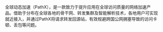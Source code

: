 全球动态加速（PathX），是一款致力于提升应用在全球访问质量的网络加速产品。借助于分布在全球各地的骨干网、转发集群及智能解析技术，各地用户可实现就近接入，并通过PathX将请求转发回源站，有效规避跨国公网拥塞导致的访问卡顿、丢包等问题。
